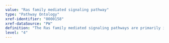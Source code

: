 ```yaml
---
value: "Ras family mediated signaling pathway"
type: "Pathway Ontology"
xref-identifier: "0000158"
xref-dataSource: "PW"
definition: "The Ras family mediated signaling pathways are primarily involved in the regulation of gene expression."
level: "4"
---
```

